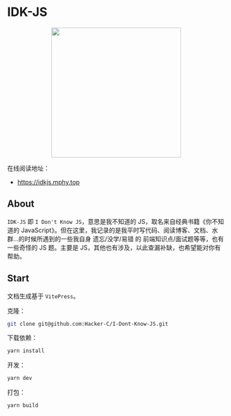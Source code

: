 # IDK-JS

<p align="center"><img src="https://idkjs.mphy.top/img/idkjs.jpg" width="300"></p>

在线阅读地址：
- https://idkjs.mphy.top

## About

`IDK-JS` 即 `I Don't Know JS`，意思是我不知道的 JS，取名来自经典书籍《你不知道的 JavaScript》。但在这里，我记录的是我平时写代码、阅读博客、文档、水群...的时候所遇到的一些我自身 遗忘/没学/易错 的 前端知识点/面试题等等，也有一些奇怪的 JS 题。主要是 JS，其他也有涉及，以此查漏补缺，也希望能对你有帮助。

## Start

文档生成基于 `VitePress`。

克隆：
```bash
git clone git@github.com:Hacker-C/I-Dont-Know-JS.git
```

下载依赖：
```bash
yarn install
```

开发：
```bash
yarn dev
```

打包：
```bash
yarn build
```
